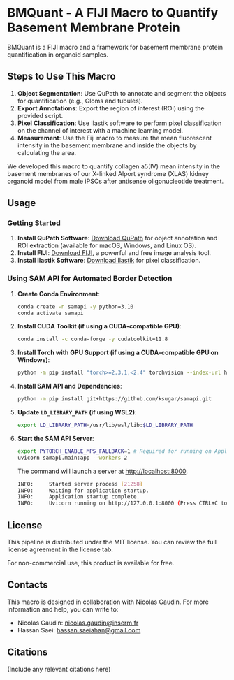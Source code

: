 # BMQuant - A FIJI Macro to Quantify Basement Membrane Protein

BMQuant is a FIJI macro and a framework for basement membrane protein quantification in organoid samples.

## Steps to Use This Macro

1. **Object Segmentation**: Use QuPath to annotate and segment the objects for quantification (e.g., Gloms and tubules).
2. **Export Annotations**: Export the region of interest (ROI) using the provided script.
3. **Pixel Classification**: Use Ilastik software to perform pixel classification on the channel of interest with a machine learning model.
4. **Measurement**: Use the Fiji macro to measure the mean fluorescent intensity in the basement membrane and inside the objects by calculating the area.

We developed this macro to quantify collagen a5(IV) mean intensity in the basement membranes of our X-linked Alport syndrome (XLAS) kidney organoid model from male iPSCs after antisense oligonucleotide treatment.

## Usage

### Getting Started

1. **Install QuPath Software**: [Download QuPath](https://qupath.github.io/) for object annotation and ROI extraction (available for macOS, Windows, and Linux OS).
2. **Install FIJI**: [Download FIJI](https://imagej.net/software/fiji/downloads), a powerful and free image analysis tool.
3. **Install Ilastik Software**: [Download Ilastik](https://www.ilastik.org/download) for pixel classification.

### Using SAM API for Automated Border Detection

1. **Create Conda Environment**:
    ```bash
    conda create -n samapi -y python=3.10
    conda activate samapi
    ```

2. **Install CUDA Toolkit (if using a CUDA-compatible GPU)**:
    ```bash
    conda install -c conda-forge -y cudatoolkit=11.8
    ```

3. **Install Torch with GPU Support (if using a CUDA-compatible GPU on Windows)**:
    ```bash
    python -m pip install "torch>=2.3.1,<2.4" torchvision --index-url https://download.pytorch.org/whl/cu118
    ```

4. **Install SAM API and Dependencies**:
    ```bash
    python -m pip install git+https://github.com/ksugar/samapi.git
    ```

5. **Update `LD_LIBRARY_PATH` (if using WSL2)**:
    ```bash
    export LD_LIBRARY_PATH=/usr/lib/wsl/lib:$LD_LIBRARY_PATH
    ```

6. **Start the SAM API Server**:
    ```bash
    export PYTORCH_ENABLE_MPS_FALLBACK=1 # Required for running on Apple silicon
    uvicorn samapi.main:app --workers 2
    ```

    The command will launch a server at [http://localhost:8000](http://localhost:8000).
    ```bash
    INFO:     Started server process [21258]
    INFO:     Waiting for application startup.
    INFO:     Application startup complete.
    INFO:     Uvicorn running on http://127.0.0.1:8000 (Press CTRL+C to quit)
    ```

## License

This pipeline is distributed under the MIT license. You can review the full license agreement in the license tab.

For non-commercial use, this product is available for free.

## Contacts

This macro is designed in collaboration with Nicolas Gaudin. For more information and help, you can write to:

- Nicolas Gaudin: nicolas.gaudin@inserm.fr
- Hassan Saei: hassan.saeiahan@gmail.com

## Citations

(Include any relevant citations here)